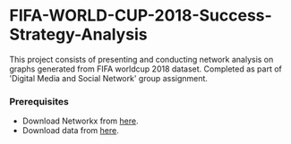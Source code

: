 # FIFA-WORLD-CUP-2018-Success-Strategy-Analysis

This project consists of presenting and conducting network analysis on graphs generated from FIFA worldcup 2018 dataset. Completed as part of 'Digital Media and Social Network' group assignment.

### Prerequisites
- Download Networkx from [here](https://networkx.github.io/documentation/stable/install.html).
- Download data from [here](https://figshare.com/collections/Soccer_match_event_dataset/4415000/2).

